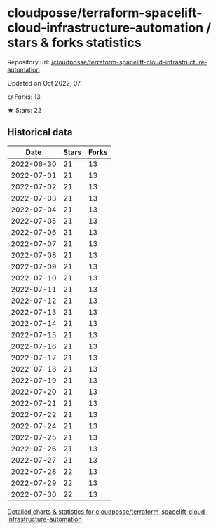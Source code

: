 # cloudposse/terraform-spacelift-cloud-infrastructure-automation / stars & forks statistics

Repository url: [/cloudposse/terraform-spacelift-cloud-infrastructure-automation](https://github.com/cloudposse/terraform-spacelift-cloud-infrastructure-automation)

Updated on Oct 2022, 07

☋ Forks: 13

★ Stars: 22

## Historical data
| Date | Stars | Forks |
|------|-------|-------|
| 2022-06-30 | 21 | 13 | 
| 2022-07-01 | 21 | 13 | 
| 2022-07-02 | 21 | 13 | 
| 2022-07-03 | 21 | 13 | 
| 2022-07-04 | 21 | 13 | 
| 2022-07-05 | 21 | 13 | 
| 2022-07-06 | 21 | 13 | 
| 2022-07-07 | 21 | 13 | 
| 2022-07-08 | 21 | 13 | 
| 2022-07-09 | 21 | 13 | 
| 2022-07-10 | 21 | 13 | 
| 2022-07-11 | 21 | 13 | 
| 2022-07-12 | 21 | 13 | 
| 2022-07-13 | 21 | 13 | 
| 2022-07-14 | 21 | 13 | 
| 2022-07-15 | 21 | 13 | 
| 2022-07-16 | 21 | 13 | 
| 2022-07-17 | 21 | 13 | 
| 2022-07-18 | 21 | 13 | 
| 2022-07-19 | 21 | 13 | 
| 2022-07-20 | 21 | 13 | 
| 2022-07-21 | 21 | 13 | 
| 2022-07-22 | 21 | 13 | 
| 2022-07-24 | 21 | 13 | 
| 2022-07-25 | 21 | 13 | 
| 2022-07-26 | 21 | 13 | 
| 2022-07-27 | 21 | 13 | 
| 2022-07-28 | 22 | 13 | 
| 2022-07-29 | 22 | 13 | 
| 2022-07-30 | 22 | 13 | 


[Detailed charts & statistics for cloudposse/terraform-spacelift-cloud-infrastructure-automation](https://reviewgithub.com/rep/cloudposse/terraform-spacelift-cloud-infrastructure-automation)

